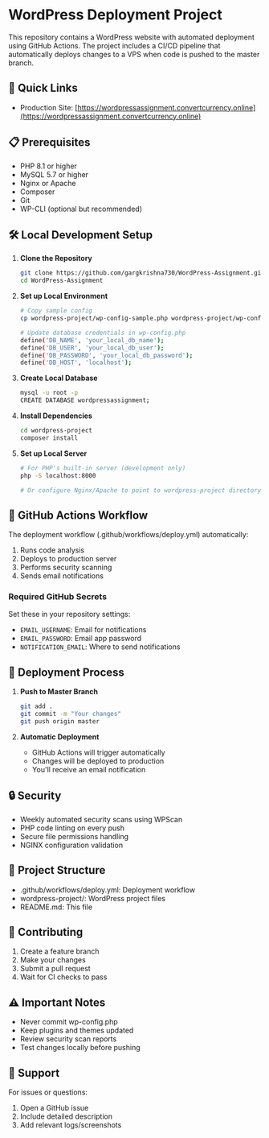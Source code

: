 # WordPress Deployment Project

This repository contains a WordPress website with automated deployment using GitHub Actions. The project includes a CI/CD pipeline that automatically deploys changes to a VPS when code is pushed to the master branch.

## 🚀 Quick Links
- Production Site: [https://wordpressassignment.convertcurrency.online](https://wordpressassignment.convertcurrency.online)

## 📋 Prerequisites

- PHP 8.1 or higher
- MySQL 5.7 or higher
- Nginx or Apache
- Composer
- Git
- WP-CLI (optional but recommended)

## 🛠️ Local Development Setup

1. **Clone the Repository**
   ```bash
   git clone https://github.com/gargkrishna730/WordPress-Assignment.git
   cd WordPress-Assignment
   ```

2. **Set up Local Environment**
   ```bash
   # Copy sample config
   cp wordpress-project/wp-config-sample.php wordpress-project/wp-config.php
   
   # Update database credentials in wp-config.php
   define('DB_NAME', 'your_local_db_name');
   define('DB_USER', 'your_local_db_user');
   define('DB_PASSWORD', 'your_local_db_password');
   define('DB_HOST', 'localhost');
   ```

3. **Create Local Database**
   ```bash
   mysql -u root -p
   CREATE DATABASE wordpressassignment;
   ```

4. **Install Dependencies**
   ```bash
   cd wordpress-project
   composer install
   ```

5. **Set up Local Server**
   ```bash
   # For PHP's built-in server (development only)
   php -S localhost:8000
   
   # Or configure Nginx/Apache to point to wordpress-project directory
   ```

## 🔄 GitHub Actions Workflow

The deployment workflow (.github/workflows/deploy.yml) automatically:
1. Runs code analysis
2. Deploys to production server
3. Performs security scanning
4. Sends email notifications

### Required GitHub Secrets

Set these in your repository settings:
- `EMAIL_USERNAME`: Email for notifications
- `EMAIL_PASSWORD`: Email app password
- `NOTIFICATION_EMAIL`: Where to send notifications

## 🚀 Deployment Process

1. **Push to Master Branch**
   ```bash
   git add .
   git commit -m "Your changes"
   git push origin master
   ```

2. **Automatic Deployment**
   - GitHub Actions will trigger automatically
   - Changes will be deployed to production
   - You'll receive an email notification

## 🔒 Security

- Weekly automated security scans using WPScan
- PHP code linting on every push
- Secure file permissions handling
- NGINX configuration validation

## 📁 Project Structure 

- .github/workflows/deploy.yml: Deployment workflow
- wordpress-project/: WordPress project files
- README.md: This file


## 🤝 Contributing

1. Create a feature branch
2. Make your changes
3. Submit a pull request
4. Wait for CI checks to pass

## ⚠️ Important Notes

- Never commit wp-config.php
- Keep plugins and themes updated
- Review security scan reports
- Test changes locally before pushing

## 📧 Support

For issues or questions:
1. Open a GitHub issue
2. Include detailed description
3. Add relevant logs/screenshots